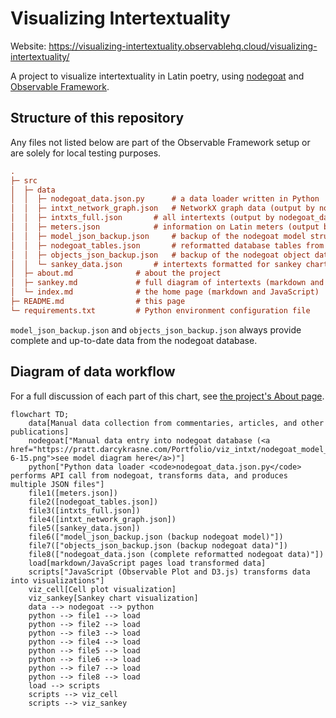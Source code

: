 # Visualizing Intertextuality

Website: https://visualizing-intertextuality.observablehq.cloud/visualizing-intertextuality/

A project to visualize intertextuality in Latin poetry, using [nodegoat](https://nodegoat.net/) and [Observable Framework](https://observablehq.com/framework/).

## Structure of this repository

Any files not listed below are part of the Observable Framework setup or are solely for local testing purposes.

```ini
.
├─ src
│  ├─ data
│  │  ├─ nodegoat_data.json.py		# a data loader written in Python
│  │  ├─ intxt_network_graph.json	# NetworkX graph data (output by nodegoat_data.json.py)
│  │  ├─ intxts_full.json		# all intertexts (output by nodegoat_data.json.py)
│  │  ├─ meters.json			# information on Latin meters (output by nodegoat_data.json.py)
│  │  ├─ model_json_backup.json		# backup of the nodegoat model structure in case API call fails (output by nodegoat_data.json.py)
│  │  ├─ nodegoat_tables.json		# reformatted database tables from nodegoat (output by nodegoat_data.json.py)
│  │  ├─ objects_json_backup.json	# backup of the nodegoat object data in case API call fails (output by nodegoat_data.json.py)
│  │  └─ sankey_data.json		# intertexts formatted for sankey chart (output by nodegoat_data.json.py)
│  ├─ about.md				# about the project
│  ├─ sankey.md				# full diagram of intertexts (markdown and JavaScript)
│  └─ index.md				# the home page	(markdown and JavaScript)
├─ README.md				# this page
└─ requirements.txt			# Python environment configuration file
```

`model_json_backup.json` and `objects_json_backup.json` always provide complete and up-to-date data from the nodegoat database.

## Diagram of data workflow

For a full discussion of each part of this chart, see [the project's About page](https://visualizing-intertextuality.observablehq.cloud/visualizing-intertextuality/about).

```mermaid
flowchart TD;
	data[Manual data collection from commentaries, articles, and other publications]
	nodegoat["Manual data entry into nodegoat database (<a href="https://pratt.darcykrasne.com/Portfolio/viz_intxt/nodegoat_model_2025-6-15.png">see model diagram here</a>)"]
	python["Python data loader <code>nodegoat_data.json.py</code> performs API call from nodegoat, transforms data, and produces multiple JSON files"]
	file1([meters.json])
	file2([nodegoat_tables.json])
	file3([intxts_full.json])
	file4([intxt_network_graph.json])
	file5([sankey_data.json])
	file6(["model_json_backup.json (backup nodegoat model)"])
	file7(["objects_json_backup.json (backup nodegoat data)"])
	file8(["nodegoat_data.json (complete reformatted nodegoat data)"])
	load[markdown/JavaScript pages load transformed data]
	scripts["JavaScript (Observable Plot and D3.js) transforms data into visualizations"]
    viz_cell[Cell plot visualization]
    viz_sankey[Sankey chart visualization]
	data --> nodegoat --> python
	python --> file1 --> load
	python --> file2 --> load
	python --> file3 --> load
	python --> file4 --> load
	python --> file5 --> load
	python --> file6 --> load
	python --> file7 --> load
	python --> file8 --> load
	load --> scripts
    scripts --> viz_cell
    scripts --> viz_sankey
```


<!--

# Visualizing Intertextuality

This is an [Observable Framework](https://observablehq.com/framework/) app. To install the required dependencies, run:

```
npm install
```

Then, to start the local preview server, run:

```
npm run dev
```

Then visit <http://localhost:3000> to preview your app.

For more, see <https://observablehq.com/framework/getting-started>.

## Project structure

A typical Framework project looks like this:

```ini
.
├─ src
│  ├─ components
│  │  └─ timeline.js           # an importable module
│  ├─ data
│  │  ├─ launches.csv.js       # a data loader
│  │  └─ events.json           # a static data file
│  ├─ example-dashboard.md     # a page
│  ├─ example-report.md        # another page
│  └─ index.md                 # the home page
├─ .gitignore
├─ observablehq.config.js      # the app config file
├─ package.json
└─ README.md
```

**`src`** - This is the “source root” — where your source files live. Pages go here. Each page is a Markdown file. Observable Framework uses [file-based routing](https://observablehq.com/framework/project-structure#routing), which means that the name of the file controls where the page is served. You can create as many pages as you like. Use folders to organize your pages.

**`src/index.md`** - This is the home page for your app. You can have as many additional pages as you’d like, but you should always have a home page, too.

**`src/data`** - You can put [data loaders](https://observablehq.com/framework/data-loaders) or static data files anywhere in your source root, but we recommend putting them here.

**`src/components`** - You can put shared [JavaScript modules](https://observablehq.com/framework/imports) anywhere in your source root, but we recommend putting them here. This helps you pull code out of Markdown files and into JavaScript modules, making it easier to reuse code across pages, write tests and run linters, and even share code with vanilla web applications.

**`observablehq.config.js`** - This is the [app configuration](https://observablehq.com/framework/config) file, such as the pages and sections in the sidebar navigation, and the app’s title.

## Command reference

| Command           | Description                                              |
| ----------------- | -------------------------------------------------------- |
| `npm install`            | Install or reinstall dependencies                        |
| `npm run dev`        | Start local preview server                               |
| `npm run build`      | Build your static site, generating `./dist`              |
| `npm run deploy`     | Deploy your app to Observable                            |
| `npm run clean`      | Clear the local data loader cache                        |
| `npm run observable` | Run commands like `observable help`                      |

-->